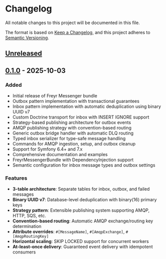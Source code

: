 # Changelog

All notable changes to this project will be documented in this file.

The format is based on [Keep a Changelog](https://keepachangelog.com/en/1.0.0/),
and this project adheres to [Semantic Versioning](https://semver.org/spec/v2.0.0.html).

## [Unreleased]

## [0.1.0] - 2025-10-03

### Added
- Initial release of Freyr Messenger bundle
- Outbox pattern implementation with transactional guarantees
- Inbox pattern implementation with automatic deduplication using binary UUID v7
- Custom Doctrine transport for inbox with INSERT IGNORE support
- Strategy-based publishing architecture for outbox events
- AMQP publishing strategy with convention-based routing
- Generic outbox bridge handler with automatic DLQ routing
- Typed inbox serializer for type-safe message handling
- Commands for AMQP ingestion, setup, and outbox cleanup
- Support for Symfony 6.4+ and 7.x
- Comprehensive documentation and examples
- FreyrMessengerBundle with DependencyInjection support
- Semantic configuration for inbox message types and outbox settings

### Features
- **3-table architecture**: Separate tables for inbox, outbox, and failed messages
- **Binary UUID v7**: Database-level deduplication with binary(16) primary keys
- **Strategy pattern**: Extensible publishing system supporting AMQP, HTTP, SQS, etc.
- **Convention-based routing**: Automatic AMQP exchange/routing key determination
- **Attribute overrides**: `#[MessageName]`, `#[AmqpExchange]`, `#[AmqpRoutingKey]`
- **Horizontal scaling**: SKIP LOCKED support for concurrent workers
- **At-least-once delivery**: Guaranteed event delivery with idempotent consumers

[Unreleased]: https://github.com/freyr/messenger/compare/v0.1.0...HEAD
[0.1.0]: https://github.com/freyr/messenger/releases/tag/v0.1.0
